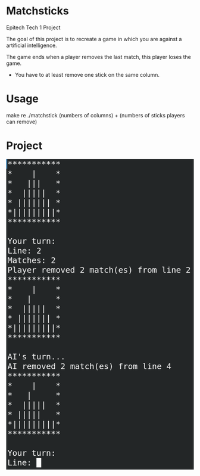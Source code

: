 # Matchsticks
Epitech Tech 1 Project

The goal of this project is to recreate a game in which you are against a artificial intelligence.

The game ends when a player removes the last match, this player loses the game.

* You have to at least remove one stick on the same column.

# Usage
make re
./matchstick (numbers of columns) + (numbers of sticks players can remove)

# Project

![Alt Text](https://github.com/Yannjoubert/Matchsticks/blob/main/readme_png/matchsticks_example.png?raw=true)